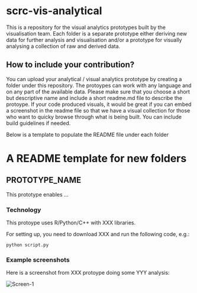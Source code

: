 # scrc-vis-analytical


This is a repository for the visual analytics prototypes built by the visualisation team. Each folder is a separate prototype either deriving new data for further analysis and visualisation and/or a prototype for visually analysing a collection of raw and derived data.

## How to include your contribution?

You can upload your analytical / visual analytics prototype by creating a folder under this repository. The protoypes can work with any language and on any part of the available data. Please make sure that you choose a short but descriptive name and include a short readme.md file to describe the protoype. If your code produced visuals, it would be great if you can embed a screenshot in the readme file so that we have a visual collection for those who want to quicky browse through what is being built. You can include build guidelines if needed. 

Below is a template to populate the README file under each folder


# A README template for new folders

## PROTOTYPE_NAME 

This prototype enables ...

### Technology

This protoype uses R/Python/C++ with XXX libraries.

For setting up, you need to download XXX and run the following code, e.g.:

```
python script.py
```

### Example screenshots

Here is a screenshot from XXX protoype doing some YYY analysis:

![Screen-1](/images/screenshot.png)

